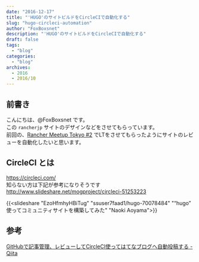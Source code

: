 ```yaml
---
date: "2016-12-17"
title: "'HUGO'のサイトビルドをCircleCIで自動化する"
slug: "hugo-circleci-automation" 
author: "FoxBoxsnet"
description: "'HUGO'のサイトビルドをCircleCIで自動化する"
draft: false
tags:
  - "blog"
categories:
  - "blog"
archives:
  - 2016
  - 2016/10
---
```



## 前書き
こんにちは、@FoxBoxsnet です。  
この `rancherjp` サイトのデザインなどをさせてもらっています。  
前回の、[Rancher Meetup Tokyo #2](https://connpass.com/event/44092/ "Rancher Meetup Tokyo #2 - connpass") でLTをさせてもらったようにサイトのレビューを自動化したいと思います。  


## CircleCI とは
https://circleci.com/  
知らない方は下記が参考になりそうです  
http://www.slideshare.net/mogproject/circleci-51253223  


{{<slideshare "EzoHfmhyHBiTug" "ssuser7faad1/hugo-70078484" "“hugo” 使ってコミュニティサイトを構築してみた" "Naoki Aoyama">}}


## 参考
[GitHubで記事管理、レビューしてCircleCI使ってはてなブログへ自動投稿する - Qiita](http://qiita.com/hatappi/items/e81acf14deca34fd1cbe "GitHubで記事管理、レビューしてCircleCI使ってはてなブログへ自動投稿する - Qiita")
